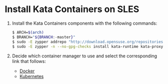 # Install Kata Containers on SLES

1. Install the Kata Containers components with the following commands:

   ```bash
   $ ARCH=$(arch)
   $ BRANCH="${BRANCH:-master}"
   $ sudo -E zypper addrepo "http://download.opensuse.org/repositories/home:/katacontainers:/releases:/${ARCH}:/${BRANCH}/SLE_12_SP3/home:katacontainers:releases:${ARCH}:${BRANCH}.repo"
   $ sudo -E zypper -n --no-gpg-checks install kata-runtime kata-proxy kata-shim
   ```

2. Decide which container manager to use and select the corresponding link that follows:

   - [Docker](docker/sles-docker-install.md)
   - [Kubernetes](https://github.com/kata-containers/documentation/blob/master/Developer-Guide.md#run-kata-containers-with-kubernetes)
